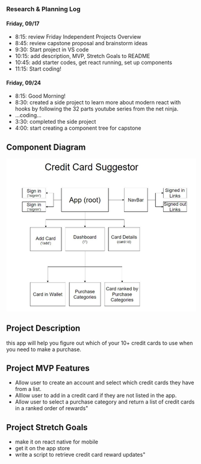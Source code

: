 ### Research & Planning Log
#### Friday, 09/17
* 8:15: review Friday Independent Projects Overview
* 8:45: review capstone proposal and brainstorm ideas
* 9:30: Start project in VS code
* 10:15: add description, MVP, Stretch Goals to README
* 10:45: add starter codes, get react running, set up components
* 11:15: Start coding!

#### Friday, 09/24
* 8:15: Good Morning!
* 8:30: created a side project to learn more about modern react with hooks by following the 32 parts youtube series from the net ninja.
* ...coding...
* 3:30: completed the side project
* 4:00: start creating a component tree for capstone

## Component Diagram
<img src='./component-diagram.JPG'>

## Project Description
this app will help you figure out which of your 10+ credit cards to use when you need to make a purchase.

## Project MVP Features
* Allow user to create an account and select which credit cards they have from a list.
* Alllow user to add in a credit card if they are not listed in the app.
* Allow user to select a purchase category and return a list of credit cards in a ranked order of rewards"

## Project Stretch Goals
* make it on react native for mobile
* get it on the app store
* write a script to retrieve credit card reward updates"
